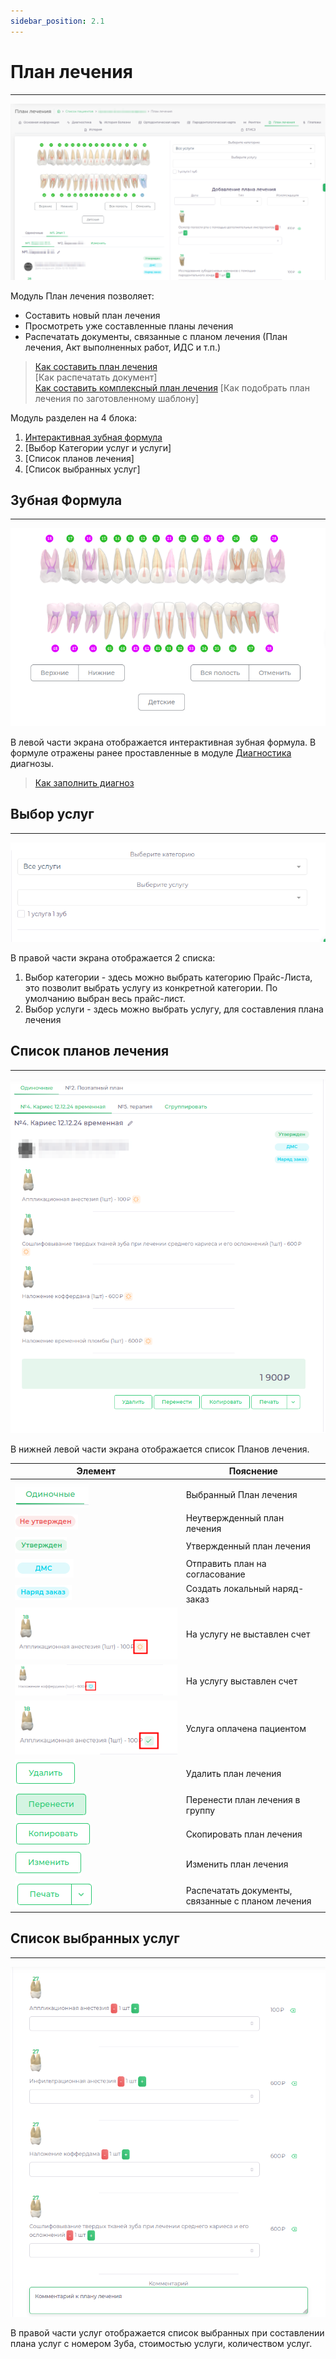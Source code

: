 ```yaml
---
sidebar_position: 2.1
---
```


# План лечения  

---


![План лечения](./assets/t-plan/t-plan.png)

Модуль План лечения позволяет:  
 - Составить новый план лечения
 - Просмотреть уже составленные планы лечения
 - Распечатать документы, связанные с планом лечения (План лечения, Акт выполненных работ, ИДС и т.п.)

> [Как составить план лечения](docs/cardPatient/patient-instructions.md#add_plan)  
> [Как распечатать документ]  
> [Как составить комплексный план лечения](docs/cardPatient/patient-instructions.md#add_m_plan) 
> [Как подобрать план лечения по заготовленному шаблону]

Модуль разделен на 4 блока: 

1. [Интерактивная зубная формула](docs/ui/teeth.md)  
2. [Выбор Категории услуг и услуги]
3. [Список планов лечения]
4. [Список выбранных услуг]

## Зубная Формула

---  

![Формула](./assets/diagnoses/teeth_f.png)

В левой части экрана отображается интерактивная зубная формула. В формуле отражены ранее проставленные в модуле [Диагностика](docs/cardPatient/diagnoses.md) диагнозы.  

> [Как заполнить диагноз](docs/cardPatient/patient-instructions.md#fill_diagnostic)

## Выбор услуг

---  

![Селекты](./assets/t-plan/categories.png)  

В правой части экрана отображается 2 списка: 
1. Выбор категории - здесь можно выбрать категорию Прайс-Листа, это позволит выбрать услугу из конкретной категории. По умолчанию выбран весь прайс-лист.
2. Выбор услуги - здесь можно выбрать услугу, для составления плана лечения


## Список планов лечения

---  

![Список](./assets/t-plan/list.png)  

В нижней левой части экрана отображается список Планов лечения.

| Элемент                                           | Пояснение                                         |
|---------------------------------------------------|---------------------------------------------------|
| ![](./assets/t-plan/list-imgs/active_tab.png)     | Выбранный План лечения                            |
| ![](./assets/t-plan/list-imgs/unactive_badge.png) | Неутвержденный план лечения                       |
| ![](./assets/t-plan/list-imgs/active_badge.png)   | Утвержденный план лечения                         |
| ![](./assets/t-plan/list-imgs/dms-badge.png)      | Отправить план на согласование                    |
| ![](./assets/t-plan/list-imgs/local-order.png)    | Создать локальный наряд-заказ                     |
| ![](./assets/t-plan/list-imgs/plan-icon.png)      | На услугу не выставлен счет                       |
| ![](./assets/t-plan/list-imgs/inv-icon.png)       | На услугу выставлен счет                          |
| ![](./assets/t-plan/list-imgs/paid-icon.png)      | Услуга оплачена пациентом                         |
| ![](./assets/t-plan/list-imgs/del.png)            | Удалить план лечения                              |
| ![](./assets/t-plan/list-imgs/teleport.png)       | Перенести план лечения в группу                   |
| ![](./assets/t-plan/list-imgs/copy.png)           | Скопировать план лечения                          |
| ![](./assets/t-plan/list-imgs/edit.png)           | Изменить план лечения                             |
| ![](./assets/t-plan/list-imgs/print.png)          | Распечатать документы, связанные с планом лечения |


## Список выбранных услуг

---

![Услуги](./assets/t-plan/list-serv.png)  

В правой части услуг отображается список выбранных при составлении плана услуг с номером Зуба, стоимостью услуги, количеством услуг.









